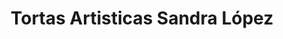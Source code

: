 ---
title: "Tortas Artisticas Sandra López"
url: /puerto-ayacucho/tortas-artisticas-sandra-lopez/
shop: Konditorei
---